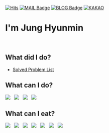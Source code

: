 [![Hits](https://hits.seeyoufarm.com/api/count/incr/badge.svg?url=https%3A%2F%2Fgithub.com%2Fhyunmindev&count_bg=%238327CE&title_bg=%23555555&icon=humblebundle.svg&icon_color=%23FFFFFF&title=yunmin%27s+View&edge_flat=false)](https://hits.seeyoufarm.com)
[![MAIL Badge](https://img.shields.io/badge/-MAIL-blueviolet)](mailto:jung@hyunmin.dev)
[![BLOG Badge](https://img.shields.io/badge/-BLOG-blueviolet)](https://blog.hyunmin.dev)
[![KAKAO](https://img.shields.io/badge/-KAKAO-blueviolet)](https://open.kakao.com/o/sQsmVErc)
# I'm Jung Hyunmin
<br>

## What did I do?
- [Solved Problem List]()

## What can I do?
<img src="https://img.icons8.com/color/40/000000/firebase.png"/>&nbsp;&nbsp;
<img src="https://img.icons8.com/color/40/000000/git.png"/>&nbsp;&nbsp;
<img src="https://img.icons8.com/color/40/000000/vue-js.png"/>&nbsp;&nbsp;
<img src="https://img.icons8.com/color/40/000000/c-plus-plus-logo.png"/>&nbsp;&nbsp;

## What can I eat?
<img src="https://img.icons8.com/color/36/000000/kawaii-french-fries.png"/>&nbsp;&nbsp;
<img src="https://img.icons8.com/color/36/000000/kawaii-ice-cream.png"/>&nbsp;&nbsp;
<img src="https://img.icons8.com/color/36/000000/kawaii-steak.png"/>&nbsp;&nbsp;
<img src="https://img.icons8.com/color/36/000000/noodles.png"/>&nbsp;&nbsp;
<img src="https://img.icons8.com/color/36/000000/hot-dog.png"/>&nbsp;&nbsp;
<img src="https://img.icons8.com/color/36/000000/bacon.png"/>&nbsp;&nbsp;
<img src="https://img.icons8.com/color/48/000000/hamburger.png"/>&nbsp;&nbsp;
